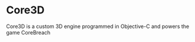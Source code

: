Core3D
======

Core3D is a custom 3D engine programmed in Objective-C and powers the game CoreBreach